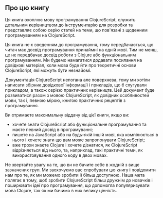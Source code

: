 ## Про цю книгу

Ця книга охоплює мову програмування ClojureScript, служить детальним керівництвом до інструментарію для розробки та представляє собою серію статей на теми, що пов'язані з щоденним програмуванням на ClojureScript.

Ця книга не є введенням до програмування, тому передбачається, що читач має досвід програмування принаймні на одній мові. Тим не менш, це не передбачає досвід роботи з Clojure або функціональним програмуванням. Ми будемо намагатися додавати посилання на довідкові матеріал, коли мова буде йти про теоретичні основи ClojureScript, які можуть бути незнайомі.

Документація ClojureScript непогана але поверхнева, тому ми хотіли написати збірник довідкової інформації і прикладів, що б слугували прикладом, а також серією практичних керівництв. Цей документ буде розвиватися разом з мовою ClojureScript, як довідник особливостей мови, так і, певною мірою, книгою практичних рецептів з програмування.

Ви отримаєте максимальну віддачу від цієї книги, якщо ви:

* хочете знати ClojureScript або функціональне програмування та маєте певний досвід в програмуванні;
* пишете на JavaScript або на будь-якій іншій мові, яка компілюється в нього і хочете знати що вам може запропонувати ClojureScript;
* вже трохи знаєте Clojure і хочете дізнатися, як ClojureScript відрізняється від нього, та, наприклад, такі практичні теми, як використовування одного коду в двох мовах.

Не звертайте увагу на те, що ви не бачите себе в жодній з вище зазначених груп. Ми заохочуємо вас спробувати цю книгу і повідомити нам про те, як ми можемо зробити ії більш доступною. Наша мета полягає в тому, щоб зробити ClojureScript більш дружнім до новачків і поширювати ідеї про програмування, що допомогла популяризувати мова Clojure, так як ми бачимо в них велику цінність.
